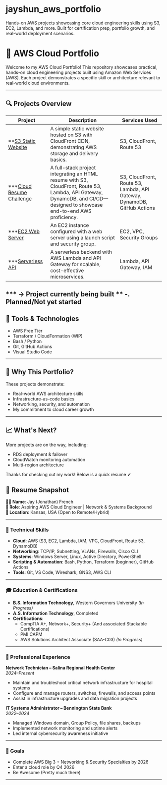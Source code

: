 # jayshun_aws_portfolio
Hands-on AWS projects showcasing core cloud engineering skills using S3, EC2, Lambda, and more. Built for certification prep, portfolio growth, and real-world deployment scenarios.

# 🧠 AWS Cloud Portfolio

Welcome to my AWS Cloud Portfolio! This repository showcases practical, hands-on cloud engineering projects built using Amazon Web Services (AWS). Each project demonstrates a specific skill or architecture relevant to real-world cloud environments.

---

## 🔍 Projects Overview

| Project | Description | Services Used |
|--------|-------------|----------------|
| **[S3 Static Website](./s3-static-website) | A simple static website hosted on S3 with CloudFront CDN, demonstrating AWS storage and delivery basics. | S3, CloudFront, Route 53 |
| ***[Cloud Resume Challenge](./cloud-resume-challenge) | A full-stack project integrating an HTML resume with S3, CloudFront, Route 53, Lambda, API Gateway, DynamoDB, and CI/CD—designed to showcase end-to-end AWS proficiency. | S3, CloudFront, Route 53, Lambda, API Gateway, DynamoDB, GitHub Actions |
| ***[EC2 Web Server](./ec2-webserver) | An EC2 instance configured with a web server using a launch script and security group. | EC2, VPC, Security Groups |
| ***[Serverless API](./lambda-api-gateway) | A serverless backend with AWS Lambda and API Gateway for scalable, cost-effective microservices. | Lambda, API Gateway, IAM |

*** -> Project currently being built
** -. Planned/Not yet started
---

## 🧰 Tools & Technologies
- AWS Free Tier
- Terraform / CloudFormation (WIP)
- Bash / Python
- Git, GitHub Actions
- Visual Studio Code

---

## 📌 Why This Portfolio?
These projects demonstrate:
- Real-world AWS architecture skills
- Infrastructure-as-code basics
- Networking, security, and automation
- My commitment to cloud career growth

---

## 📈 What's Next?
More projects are on the way, including:
- RDS deployment & failover
- CloudWatch monitoring automation
- Multi-region architecture

Thanks for checking out my work! Below is a quick resume ✔

## 📄 Resume Snapshot

**👨‍💻 Name**: Jay (Jonathan) French  
**🎯 Role**: Aspiring AWS Cloud Engineer | Network & Systems Background  
**📍 Location**: Kansas, USA (Open to Remote/Hybrid)

---

### 🔧 Technical Skills
- **Cloud**: AWS (S3, EC2, Lambda, IAM, VPC, CloudFront, Route 53, DynamoDB)
- **Networking**: TCP/IP, Subnetting, VLANs, Firewalls, Cisco CLI
- **Systems**: Windows Server, Linux, Active Directory, PowerShell
- **Scripting & Automation**: Bash, Python, Terraform (beginner), GitHub Actions
- **Tools**: Git, VS Code, Wireshark, GNS3, AWS CLI

---

### 🎓 Education & Certifications
- **B.S. Information Technology**, Western Governors University *(In Progress)*  
- **A.S. Information Technology**, Completed  
- **Certifications**:
  - CompTIA A+, Network+, Security+ (And associated Stackable Certifications)
  - PMI CAPM
  - AWS Solutions Architect Associate (SAA-C03) *(In Progress)*

---

### 💼 Professional Experience
**Network Technician – Salina Regional Health Center**  
*2024–Present*  
- Maintain and troubleshoot critical network infrastructure for hospital systems  
- Configure and manage routers, switches, firewalls, and access points  
- Assist in infrastructure upgrades and data migration projects

**IT Systems Administrator – Bennington State Bank**  
*2022–2024*  
- Managed Windows domain, Group Policy, file shares, backups  
- Implemented network monitoring and uptime alerts  
- Led internal cybersecurity awareness initiative

---

### 🚀 Goals
- Complete AWS Big 3 + Networking & Security Specialties by 2026  
- Enter a cloud role by Q4 2026  
- Be Awesome (Pretty much there)

---

